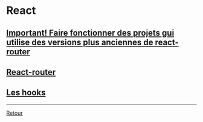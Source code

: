 # React
## [Important! Faire fonctionner des projets gui utilise des versions plus anciennes de react-router](./React-router/NoteImportante.md)
## [React-router](./React-router/reactRouter.md)

## [Les hooks](./Hooks/Hooks.md)

---
[Retour](../README.md)
